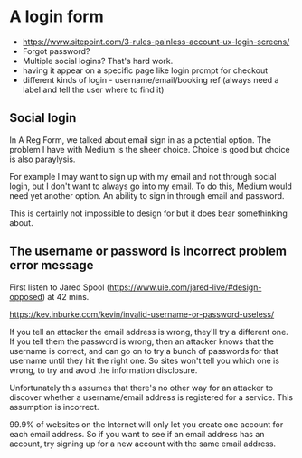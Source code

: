 # A login form

- https://www.sitepoint.com/3-rules-painless-account-ux-login-screens/
- Forgot password?
- Multiple social logins? That's hard work.
- having it appear on a specific page like login prompt for checkout
- different kinds of login - username/email/booking ref (always need a label and tell the user where to find it)

## Social login

In A Reg Form, we talked about email sign in as a potential option. The problem I have with Medium is the sheer choice. Choice is good but choice is also paraylysis.

For example I may want to sign up with my email and not through social login, but I don't want to always go into my email. To do this, Medium would need yet another option. An ability to sign in through email and password.

This is certainly not impossible to design for but it does bear somethinking about.

## The username or password is incorrect problem error message

First listen to Jared Spool (https://www.uie.com/jared-live/#design-opposed) at 42 mins.

https://kev.inburke.com/kevin/invalid-username-or-password-useless/

If you tell an attacker the email address is wrong, they'll try a different one. If you tell them the password is wrong, then an attacker knows that the username is correct, and can go on to try a bunch of passwords for that username until they hit the right one. So sites won't tell you which one is wrong, to try and avoid the information disclosure.

Unfortunately this assumes that there's no other way for an attacker to discover whether a username/email address is registered for a service. This assumption is incorrect.

99.9% of websites on the Internet will only let you create one account for each email address. So if you want to see if an email address has an account, try signing up for a new account with the same email address.
